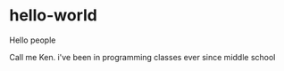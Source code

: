 # hello-world

Hello people

Call me Ken. i've been in programming classes ever since middle school
